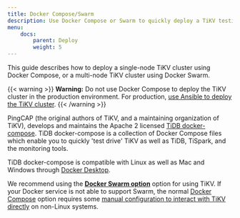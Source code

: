 ```yaml
---
title: Docker Compose/Swarm
description: Use Docker Compose or Swarm to quickly deploy a TiKV testing cluster.
menu:
    docs:
        parent: Deploy
        weight: 5
---
```


This guide describes how to deploy a single-node TiKV cluster using Docker Compose, or a multi-node TiKV cluster using Docker Swarm.

{{< warning >}}
**Warning:** Do not use Docker Compose to deploy the TiKV cluster in the production environment. For production, [use Ansible to deploy the TiKV cluster](../ansible).
{{< /warning >}}

PingCAP (the original authors of TiKV, and a maintaining organization of TiKV), develops and maintains the Apache 2 licensed [TiDB docker-compose](https://github.com/pingcap/tidb-docker-compose). TiDB docker-compose is a collection of Docker Compose files which enable you to quickly 'test drive' TiKV as well as TiDB, TiSpark, and the monitoring tools.

TiDB docker-compose is compatible with Linux as well as Mac and Windows through [Docker Desktop](https://www.docker.com/products/docker-desktop).

We recommend using the [**Docker Swarm option**](https://github.com/pingcap/tidb-docker-compose#docker-swarm) option for using TiKV. If your Docker service is not able to support Swarm, the normal [Docker Compose](https://github.com/pingcap/tidb-docker-compose#quick-start) option requires some [manual configuration to interact with TiKV directly](https://github.com/pingcap/tidb-docker-compose#host-network-mode-linux) on non-Linux systems.
